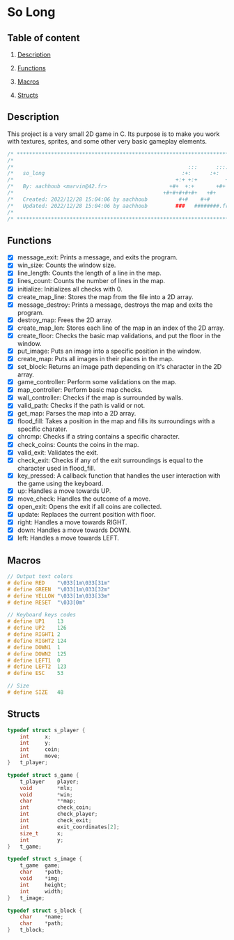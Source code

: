 # So Long

## Table of content

1. [Description](#description)

2. [Functions](#functions)

3. [Macros](#macros)

4. [Structs](#structs)

## Description

This project is a very small 2D game in C.
Its purpose is to make you work with textures, sprites, and some other very basic gameplay elements.

```c
/* ************************************************************************** */
/*                                                                            */
/*                                                        :::      ::::::::   */
/*   so_long                                            :+:      :+:    :+:   */
/*                                                    +:+ +:+         +:+     */
/*   By: aachhoub <marvin@42.fr>                    +#+  +:+       +#+        */
/*                                                +#+#+#+#+#+   +#+           */
/*   Created: 2022/12/28 15:04:06 by aachhoub          #+#    #+#             */
/*   Updated: 2022/12/28 15:04:06 by aachhoub         ###   ########.fr       */
/*                                                                            */
/* ************************************************************************** */
```

## Functions

- [x] message_exit: Prints a message, and exits the program.
- [x] win_size: Counts the window size.
- [x] line_length: Counts the length of a line in the map.
- [x] lines_count: Counts the number of lines in the map.
- [x] initialize: Initializes all checks with 0.
- [x] create_map_line: Stores the map from the file into a 2D array.
- [x] message_destroy: Prints a message, destroys the map and exits the program.
- [x] destroy_map: Frees the 2D array.
- [x] create_map_len: Stores each line of the map in an index of the 2D array.
- [x] create_floor: Checks the basic map validations, and put the floor in the window.
- [x] put_image: Puts an image into a specific position in the window.
- [x] create_map: Puts all images in their places in the map.
- [x] set_block: Returns an image path depending on it's character in the 2D array.
- [x] game_controller: Perform some validations on the map.
- [x] map_controller: Perform basic map checks.
- [x] wall_controller: Checks if the map is surrounded by walls.
- [x] valid_path: Checks if the path is valid or not.
- [x] get_map: Parses the map into a 2D array.
- [x] flood_fill: Takes a position in the map and fills its surroundings with a specific charater.
- [x] chrcmp: Checks if a string contains a specific character.
- [x] check_coins: Counts the coins in the map.
- [x] valid_exit: Validates the exit.
- [x] check_exit: Checks if any of the exit surroundings is equal to the character used in flood_fill.
- [x] key_pressed: A callback function that handles the user interaction with the game using the keyboard.
- [x] up: Handles a move towards UP.
- [x] move_check: Handles the outcome of a move.
- [x] open_exit: Opens the exit if all coins are collected.
- [x] update: Replaces the current position with floor.
- [x] right: Handles a move towards RIGHT.
- [x] down: Handles a move towards DOWN.
- [x] left: Handles a move towards LEFT.

## Macros

```c
// Output text colors
# define RED	"\033[1m\033[31m"
# define GREEN	"\033[1m\033[32m"
# define YELLOW	"\033[1m\033[33m"
# define RESET	"\033[0m"

// Keyboard keys codes
# define UP1	13
# define UP2	126
# define RIGHT1	2
# define RIGHT2	124
# define DOWN1	1
# define DOWN2	125
# define LEFT1	0
# define LEFT2	123
# define ESC	53

// Size
# define SIZE	48
```

## Structs

```c
typedef struct s_player {
	int		x;
	int		y;
	int		coin;
	int		move;
}	t_player;

typedef struct s_game {
	t_player	player;
	void		*mlx;
	void		*win;
	char		**map;
	int			check_coin;
	int			check_player;
	int			check_exit;
	int			exit_coordinates[2];
	size_t		x;
	int			y;
}	t_game;

typedef struct s_image {
	t_game	game;
	char	*path;
	void	*img;
	int		height;
	int		width;
}	t_image;

typedef struct s_block {
	char	*name;
	char	*path;
}	t_block;
```
